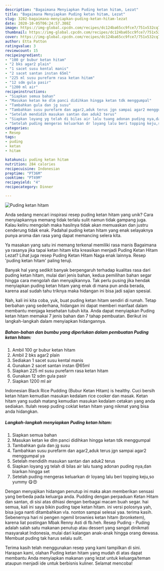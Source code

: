 ```yaml
---
description: "Bagaimana Menyiapkan Puding ketan hitam, Lezat"
title: "Bagaimana Menyiapkan Puding ketan hitam, Lezat"
slug: 3282-bagaimana-menyiapkan-puding-ketan-hitam-lezat
date: 2020-10-05T06:24:57.308Z
image: https://img-global.cpcdn.com/recipes/dc124ba65cc9fce7/751x532cq70/puding-ketan-hitam-foto-resep-utama.jpg
thumbnail: https://img-global.cpcdn.com/recipes/dc124ba65cc9fce7/751x532cq70/puding-ketan-hitam-foto-resep-utama.jpg
cover: https://img-global.cpcdn.com/recipes/dc124ba65cc9fce7/751x532cq70/puding-ketan-hitam-foto-resep-utama.jpg
author: Etta Patton
ratingvalue: 3
reviewcount: 15
recipeingredient:
- "100 gr bubur ketan hitam"
- "2 bks agar2 plain"
- "1 sacet susu kental manis"
- "2 sacet santan instan 65ml"
- "225 ml susu purefarm rasa ketan hitam"
- "12 sdm gula pasir"
- "1200 ml air"
recipeinstructions:
- "Siapkan semua bahan"
- "Masukan ketan ke dlm panci didihkan hingga ketan tdk menggumpal"
- "Tambahkan gula dan jg susu"
- "Tambahkan susu purefarm dan agar2,aduk terus jgn sampai agar2 menggumpal ya"
- "Setelah mendidih masukan santan dan aduk2 terus"
- "Siapkan loyang yg telah di bilas air lalu tuang adonan puding nya,dan biarkan hingga set"
- "Setelah puding mengeras keluarkan dr loyang lalu beri topping keju,so yummy 😋😍"
categories:
- Resep
tags:
- puding
- ketan
- hitam

katakunci: puding ketan hitam 
nutrition: 284 calories
recipecuisine: Indonesian
preptime: "PT36M"
cooktime: "PT49M"
recipeyield: "4"
recipecategory: Dinner

---
```



![Puding ketan hitam](https://img-global.cpcdn.com/recipes/dc124ba65cc9fce7/751x532cq70/puding-ketan-hitam-foto-resep-utama.jpg)

Anda sedang mencari inspirasi resep puding ketan hitam yang unik? Cara menyiapkannya memang tidak terlalu sulit namun tidak gampang juga. Kalau keliru mengolah maka hasilnya tidak akan memuaskan dan justru cenderung tidak enak. Padahal puding ketan hitam yang enak selayaknya punya aroma dan rasa yang dapat memancing selera kita.

Ya masakan yang satu ini memang terkenal memiliki rasa manis Bagaimana ya rasanya jika tapai ketan hitam kita kreasikan menjadi Puding Ketan Hitam Lezat? Lihat juga resep Puding Ketan Hitam Naga enak lainnya. Resep &#39;puding ketan hitam&#39; paling teruji.

Banyak hal yang sedikit banyak berpengaruh terhadap kualitas rasa dari puding ketan hitam, mulai dari jenis bahan, kedua pemilihan bahan segar hingga cara mengolah dan menyajikannya. Tak perlu pusing jika hendak menyiapkan puding ketan hitam yang enak di mana pun anda berada, karena asal sudah tahu triknya maka hidangan ini bisa jadi sajian spesial.


Nah, kali ini kita coba, yuk, buat puding ketan hitam sendiri di rumah. Tetap berbahan yang sederhana, hidangan ini dapat memberi manfaat dalam membantu menjaga kesehatan tubuh kita. Anda dapat menyiapkan Puding ketan hitam memakai 7 jenis bahan dan 7 tahap pembuatan. Berikut ini langkah-langkah dalam menyiapkan hidangannya.

<!--inarticleads1-->

##### Bahan-bahan dan bumbu yang diperlukan dalam pembuatan Puding ketan hitam:

1. Ambil 100 gr bubur ketan hitam
1. Ambil 2 bks agar2 plain
1. Sediakan 1 sacet susu kental manis
1. Gunakan 2 sacet santan instan @65ml
1. Siapkan 225 ml susu purefarm rasa ketan hitam
1. Gunakan 12 sdm gula pasir
1. Siapkan 1200 ml air


Indonesian Black Rice Pudding (Bubur Ketan Hitam) is healthy. Cuci bersih ketan hitam kemudian masukan kedalam rice cooker dan masak. Ketan hitam yang sudah matang kemudian masukan kedalam cetakan yang anda sediakan. Itulah resep puding coklat ketan hitam yang nikmat yang bisa anda hidangkan. 

<!--inarticleads2-->

##### Langkah-langkah menyiapkan Puding ketan hitam:

1. Siapkan semua bahan
1. Masukan ketan ke dlm panci didihkan hingga ketan tdk menggumpal
1. Tambahkan gula dan jg susu
1. Tambahkan susu purefarm dan agar2,aduk terus jgn sampai agar2 menggumpal ya
1. Setelah mendidih masukan santan dan aduk2 terus
1. Siapkan loyang yg telah di bilas air lalu tuang adonan puding nya,dan biarkan hingga set
1. Setelah puding mengeras keluarkan dr loyang lalu beri topping keju,so yummy 😋😍


Dengan menyajikan hidangan penutup ini maka akan memberikan sensasi yang berbeda pada keluarga anda. Pudding dengan perpaduan Ketan Hitam dan santan, di sisi atas dihiasi dengan berbagai macam buah segar. hai semua, kali ini saya bikin puding tape ketan hitam. ini versi polosnya yah, bisa juga nanti ditambahkan vla. nonton sampai selesai yaa. terima kasih. Sebenernya hari ni pengen ngemil brownies ketan hitam (bronketem), karena liat postingan Mbak Renny Asti di fb.heh. Resep Puding - Puding adalah salah satu makanan penutup atau dessert yang sangat dinikmati masyarakat Indonesia, mulai dari kalangan anak-anak hingga orang dewasa. Membuat puding tak harus selalu sulit. 

Terima kasih telah menggunakan resep yang kami tampilkan di sini. Harapan kami, olahan Puding ketan hitam yang mudah di atas dapat membantu Anda menyiapkan makanan yang lezat untuk keluarga/teman ataupun menjadi ide untuk berbisnis kuliner. Selamat mencoba!
